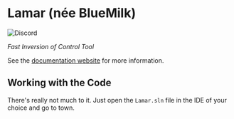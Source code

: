 # Lamar (née BlueMilk)

![Discord](https://img.shields.io/discord/1074998995086225460?color=blue&label=Chat%20on%20Discord)

*Fast Inversion of Control Tool*

See the [documentation website](https://jasperfx.github.io/lamar) for more information.



## Working with the Code

There's really not much to it. Just open the `Lamar.sln` file in the IDE of your
choice and go to town.
